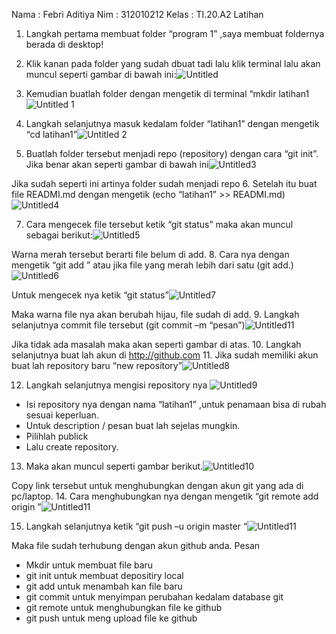 Nama	: Febri Aditiya 
Nim	: 312010212
Kelas 	: TI.20.A2
Latihan 
1.	Langkah pertama membuat folder “program 1” ,saya membuat foldernya berada di desktop!
2.	Klik kanan pada folder yang sudah dbuat tadi lalu klik terminal lalu akan muncul seperti gambar di bawah ini:![Untitled](https://user-images.githubusercontent.com/72905589/96337324-764d5480-10b0-11eb-8947-a2356e00411a.png)

3.	Kemudian buatlah folder dengan mengetik di terminal “mkdir latihan1![Untitled 1](https://user-images.githubusercontent.com/72905589/96333876-bdc6e700-1096-11eb-95e7-fea86234c4f5.png)

 
4.	Langkah selanjutnya masuk kedalam folder “latihan1” dengan mengetik “cd  latihan1”![Untitled 2](https://user-images.githubusercontent.com/72905589/96337682-02607b80-10b3-11eb-9dab-338bb8f97aee.png)

 
5.	Buatlah folder tersebut menjadi repo (repository) dengan cara “git init”. Jika benar akan seperti gambar di bawah ini![Untitled3](https://user-images.githubusercontent.com/72905589/96337763-93375700-10b3-11eb-86a2-9757e967bc08.png)

Jika sudah seperti ini artinya folder sudah menjadi repo
6.	Setelah itu buat file READMI.md dengan mengetik (echo “latihan1” >> READMI.md)![Untitled4](https://user-images.githubusercontent.com/72905589/96337822-08a32780-10b4-11eb-83e4-41c2f22db71f.png)

	
 
7.	Cara mengecek file tersebut ketik “git status” maka akan muncul sebagai berikut:![Untitled5](https://user-images.githubusercontent.com/72905589/96337844-2ff9f480-10b4-11eb-9cea-c371aee0911c.png)
 
Warna merah tersebut berarti file belum di add.
8.	Cara nya dengan mengetik “git add <file>” atau jika file yang merah lebih dari satu (git add.)![Untitled6](https://user-images.githubusercontent.com/72905589/96337880-6768a100-10b4-11eb-94b2-0aeebe934a29.png)

 
Untuk mengecek nya ketik “git status”![Untitled7](https://user-images.githubusercontent.com/72905589/96337937-c4645700-10b4-11eb-9563-e82ecefe5449.png)

 
Maka warna file nya akan berubah hijau, file sudah di add.
9.	Langkah selanjutnya commit file tersebut (git commit –m “pesan”)![Untitled11](https://user-images.githubusercontent.com/72905589/96337988-4785ad00-10b5-11eb-9964-ebf2f0a05717.png)
 
 Jika tidak ada masalah maka akan  seperti gambar di atas.
10.	Langkah selanjutnya buat lah akun di http://github.com 
11.	Jika sudah memiliki akun buat lah repository baru “new repository”![Untitled8](https://user-images.githubusercontent.com/72905589/96338004-68e69900-10b5-11eb-91d9-a7ddc3939428.png)

 
12.	Langkah selanjutnya mengisi repository nya ![Untitled9](https://user-images.githubusercontent.com/72905589/96338028-8d427580-10b5-11eb-81e9-fbdc9e02887a.png)
 
-	Isi repository nya dengan nama “latihan1” ,untuk penamaan bisa di rubah sesuai keperluan. 
-	Untuk description / pesan buat lah sejelas mungkin. 
-	Pilihlah publick 
-	Lalu create repository.
13.	Maka akan muncul seperti gambar berikut.![Untitled10](https://user-images.githubusercontent.com/72905589/96338049-ad723480-10b5-11eb-8693-f48a2394f883.png)

 
 
Copy link tersebut untuk menghubungkan dengan akun git yang ada di pc/laptop.
14.	Cara menghubungkan nya dengan mengetik “git remote add origin <link>”![Untitled11](https://user-images.githubusercontent.com/72905589/96338096-fd50fb80-10b5-11eb-90c9-835ecfc886f7.png)

 
15.	Langkah selanjutnya ketik  “git push –u origin master “![Untitled11](https://user-images.githubusercontent.com/72905589/96338096-fd50fb80-10b5-11eb-90c9-835ecfc886f7.png)

 
Maka file sudah terhubung dengan akun github anda. 
Pesan 
-	Mkdir <nama file> untuk membuat file baru 
-	git init untuk membuat depositiry local 
-	git add untuk menambah kan file baru 
-	git commit untuk menyimpan perubahan kedalam database git
-	git remote untuk menghubungkan file ke github
-	git push untuk meng upload file ke github
